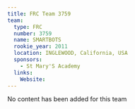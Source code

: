 ```yaml
---
title: FRC Team 3759
team:
  type: FRC
  number: 3759
  name: SMARTBOTS
  rookie_year: 2011
  location: INGLEWOOD, California, USA
  sponsors:
    - St Mary'S Academy
  links:
    Website: 
---
```

No content has been added for this team